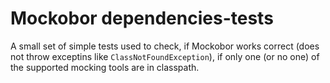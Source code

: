 # Mockobor dependencies-tests

A small set of simple tests used to check, if Mockobor works correct (does not throw exceptins like
`ClassNotFoundException`), if only one (or no one) of the supported mocking tools are in classpath. 
